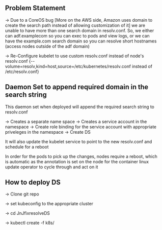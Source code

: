 ## Problem Statement

-> Due to a CoreOS bug [More on the AWS side, Amazon uses domain to create the search path instead of allowing customization of it] we are unable to have more than one search domain in resolv.conf. So, we either can adf.examplecom so you can exec to pods and view logs, or we can have the example.com search domain so you can resolve short hostnames (access nodes outside of the adf domain)

-> Re-Configure kubelet to use custom resolv.conf instead of node's resolv.conf 
{--volume=resolv,kind=host,source=/etc/kubernetes/resolv.conf instead of /etc/resolv.conf}

## Daemon Set to append required domain in the search string

This daemon set when deployed will append the required search string to resolv.conf

  -> Creates a separate name space 
  -> Creates a service account in the namespace
  -> Create role binding for the service account with appropriate priveleges in the namespace
  -> Create DS

It will also update the kubelet service to point to the new resolv.conf and schedule for a reboot

In order for the pods to pick up the changes, nodes require a reboot, which is automatic as the annotation is set on the node for the container linux update operator to cycle through and act on it

## How to deploy DS

-> Clone git repo

-> set kubeconfig to the appropriate cluster

-> cd JnJfixresolveDS

-> kubectl create -f k8s/


